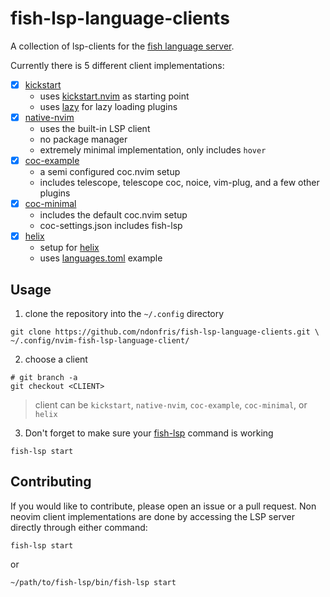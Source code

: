 # fish-lsp-language-clients

A collection of lsp-clients for the [fish language server](https://github.com/ndonfris/fish-lsp.git).

Currently there is 5 different client implementations:
- [x] [kickstart](https://github.com/ndonfris/fish-lsp-language-clients/tree/kickstart)
    - uses [kickstart.nvim](https://github.com/nvim-lua/kickstart.nvim) as starting point
    - uses [lazy](https://github.com/folke/lazy.nvim) for lazy loading plugins
- [x] [native-nvim](https://github.com/ndonfris/fish-lsp-language-clients/tree/native-nvim)
    - uses the built-in LSP client
    - no package manager
    - extremely minimal implementation, only includes `hover`
- [x] [coc-example](https://github.com/ndonfris/fish-lsp-language-clients/tree/coc_example)
    - a semi configured coc.nvim setup
    - includes telescope, telescope coc, noice, vim-plug, and a few other plugins
- [x] [coc-minimal](https://github.com/ndonfris/fish-lsp-language-clients/tree/coc-minimal)
    - includes the default coc.nvim setup
    - coc-settings.json includes fish-lsp
- [x] [helix](https://github.com/ndonfris/fish-lsp-language-clients/tree/helix)
   - setup for [helix](https://helix-editor.com/)
   - uses [languages.toml](https://github.com/ndonfris/fish-lsp-language-clients/tree/helix/langauges.toml) example

## Usage

1. clone the repository into the `~/.config` directory

```fish
git clone https://github.com/ndonfris/fish-lsp-language-clients.git \
~/.config/nvim-fish-lsp-language-client/

```
2. choose a client

```fish
# git branch -a
git checkout <CLIENT>
```

> client can be `kickstart`, `native-nvim`, `coc-example`, `coc-minimal`, or
> `helix`


3. Don't forget to make sure your [fish-lsp](https://github.com/ndonfris/fish-lsp/) command is working

```fish
fish-lsp start
```

## Contributing
If you would like to contribute, please open an issue or a pull request.
Non neovim client implementations are done by accessing the LSP server directly
through either command:

```fish
fish-lsp start
```
or

```fish
~/path/to/fish-lsp/bin/fish-lsp start
```
